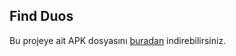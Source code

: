 ## Find Duos
Bu projeye ait APK dosyasını [buradan](https://github.com/talatuccar/Find-Duos/releases/tag/v1.0.0) indirebilirsiniz.

